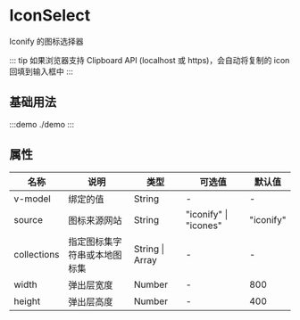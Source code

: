 # IconSelect

Iconify 的图标选择器

::: tip
如果浏览器支持 Clipboard API (localhost 或 https)，会自动将复制的 icon 回填到输入框中
:::

## 基础用法

:::demo
./demo
:::


## 属性

| 名称        | 说明                         | 类型            | 可选值                | 默认值    |
| ----------- | ---------------------------- | --------------- | --------------------- | --------- |
| v-model     | 绑定的值                     | String          | -                     | -         |
| source      | 图标来源网站                 | String          | "iconify" \| "icones" | "iconify" |
| collections | 指定图标集字符串或本地图标集 | String \| Array | -                     | -         |
| width       | 弹出层宽度                   | Number          | -                     | 800       |
| height      | 弹出层高度                   | Number          | -                     | 400       |
